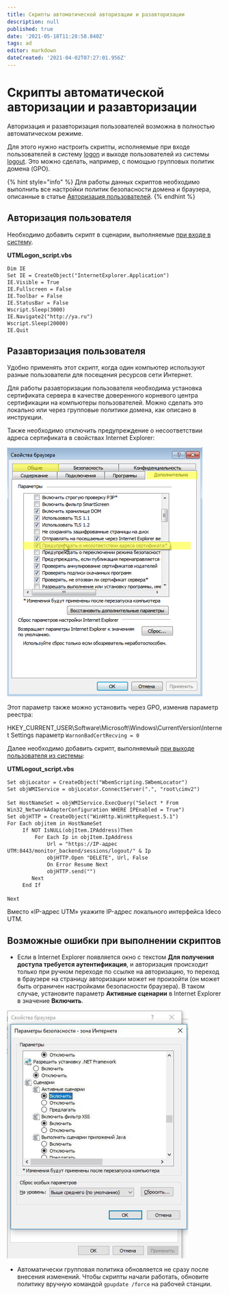 ```yaml
---
title: Скрипты автоматической авторизации и разавторизации
description: null
published: true
date: '2021-05-18T11:28:58.840Z'
tags: ad
editor: markdown
dateCreated: '2021-04-02T07:27:01.956Z'
---
```


# Скрипты автоматической авторизации и разавторизации

Авторизация и разавторизация пользователей возможна в полностью автоматическом режиме.

Для этого нужно настроить скрипты, исполняемые при входе пользователей в систему [logon](https://docs.microsoft.com/en-us/previous-versions/windows/it-pro/windows-server-2008-R2-and-2008/cc770908%28v=ws.11%29?redirectedfrom=MSDN) и выходе пользователей из системы [logout](https://docs.microsoft.com/en-us/previous-versions/windows/it-pro/windows-server-2008-R2-and-2008/cc753583%28v=ws.11%29?redirectedfrom=MSDN). Это можно сделать, например, с помощью групповых политик домена \(GPO\).

{% hint style="info" %}
Для работы данных скриптов необходимо выполнить все настройки политик безопасности домена и браузера, описанные в статье [Авторизация пользователей](https://github.com/ideco-team/docsUTM/tree/c6fdc8e9437797db7478b8404ef059e57173d3af/Настройка/Управление-пользователями/Интеграция-с-Active-Directory/Авторизация-пользователей-Active-Directory/README.md).
{% endhint %}

## Авторизация пользователя

Необходимо добавить скрипт в сценарии, выполняемые [при входе в систему](https://docs.microsoft.com/en-us/previous-versions/windows/it-pro/windows-server-2008-R2-and-2008/cc770908%28v=ws.11%29?redirectedfrom=MSDN).

**UTMLogon\_script.vbs**

```text
Dim IE
Set IE = CreateObject("InternetExplorer.Application")
IE.Visible = True
IE.Fullscreen = False
IE.Toolbar = False
IE.StatusBar = False
Wscript.Sleep(3000)
IE.Navigate2("http://ya.ru")
Wscript.Sleep(20000)
IE.Quit
```

## Разавторизация пользователя

Удобно применять этот скрипт, когда один компьютер используют разные пользователи для посещения ресурсов сети Интернет.

Для работы разавторизации пользователя необходима установка сертификата сервера в качестве доверенного корневого центра сертификации на компьютеры пользователей. Можно сделать это локально или через групповые политики домена, как описано в инструкции.

Также необходимо отключить предупреждение о несоответствии адреса сертификата в свойствах Internet Explorer:

![](../../.gitbook/assets/ie11.png)

Этот параметр также можно установить через GPO, изменив параметр реестра:

HKEY\_CURRENT\_USER\Software\Microsoft\Windows\CurrentVersion\Internet Settings параметр `WarnonBadCertRecving = 0`

Далее необходимо добавить скрипт, выполняемый [при выходе пользователя из системы](https://docs.microsoft.com/en-us/previous-versions/windows/it-pro/windows-server-2008-R2-and-2008/cc753583%28v=ws.11%29?redirectedfrom=MSDN):

**UTMLogout\_script.vbs**

```text
Set objLocator = CreateObject("WbemScripting.SWbemLocator")
Set objWMIService = objLocator.ConnectServer(".", "root\cimv2")

Set HostNameSet = objWMIService.ExecQuery("Select * From Win32_NetworkAdapterConfiguration WHERE IPEnabled = True")
Set objHTTP = CreateObject("WinHttp.WinHttpRequest.5.1")
For Each objitem in HostNameSet
     If NOT IsNULL(objItem.IPAddress)Then
         For Each Ip in objItem.IpAddress
             Url = "https://IP-адрес UTM:8443/monitor_backend/sessions/logout/" & Ip
             objHTTP.Open "DELETE", Url, False
             On Error Resume Next
             objHTTP.send("")
        Next
     End If

Next
```

Вместо «IP-адрес UTM» укажите IP-адрес локального интерфейса Ideco UTM.

## Возможные ошибки при выполнении скриптов

* Если в Internet Explorer появляется окно с текстом **Для получения доступа требуется аутентификация**, и авторизация происходит только при ручном переходе по ссылке на авторизацию, то переход в браузере на страницу авторизации может не произойти \(он может быть ограничен настройками безопасности браузера\). В таком случае, установите параметр **Активные сценарии** в Internet Explorer в значение **Включить**.

![](../../.gitbook/assets/активные_сценарии.jpg)

* Автоматически групповая политика обновляется не сразу после внесения изменений. Чтобы скрипты начали работать, обновите политику вручную командой `gpupdate /force` на рабочей станции.

